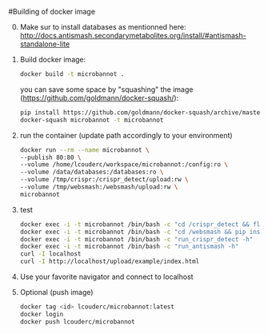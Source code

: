 #Building of docker image

0. Make sur to install databases as mentionned here: http://docs.antismash.secondarymetabolites.org/install/#antismash-standalone-lite

1. Build docker image:
	```bash
	docker build -t microbannot .
	```
	you can save some space by "squashing" the image (https://github.com/goldmann/docker-squash/):
	```bash
	pip install https://github.com/goldmann/docker-squash/archive/master.zip
	docker-squash microbannot -t microbannot
	```

2. run the container (update path accordingly to your environment)
	```bash
	docker run --rm --name microbannot \
	--publish 80:80 \
	--volume /home/lcouderc/workspace/microbannot:/config:ro \
	--volume /data/databases:/databases:ro \
	--volume /tmp/crispr:/crispr_detect/upload:rw \
	--volume /tmp/websmash:/websmash/upload:rw \
	microbannot
	```

3. test
	```bash
	docker exec -i -t microbannot /bin/bash -c "cd /crispr_detect && flask/bin/python -m unittest discover tests"
	docker exec -i -t microbannot /bin/bash -c "cd /websmash && pip install -r test_requirements.txt && python -m unittest discover tests"
	docker exec -i -t microbannot /bin/bash -c "run_crispr_detect -h"
	docker exec -i -t microbannot /bin/bash -c "run_antismash -h"
	curl -I localhost
	curl -I http://localhost/upload/example/index.html
	```

4. Use your favorite navigator and connect to localhost

5. Optional (push image)
	```bash
	docker tag <id> lcouderc/microbannot:latest
	docker login
	docker push lcouderc/microbannot
	```
